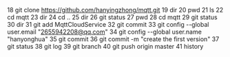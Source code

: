    18  git clone https://github.com/hanyingzhong/mqtt.git
   19  dir
   20  pwd
   21  ls
   22  cd mqtt
   23  dir
   24  cd ..
   25  dir
   26  git status
   27  pwd
   28  cd mqtt
   29  git status
   30  dir
   31  git add MqttCloudService
   32  git commit
   33  git config --global  user.email "2655942208@qq.com"
   34  git config --global user.name "hanyonghua"
   35  git commit
   36  git commit -m "create the first version"
   37  git status
   38  git log
   39  git branch
   40  git push origin master
   41  history

